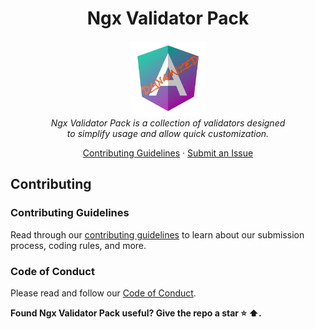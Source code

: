 <h1 align="center">Ngx Validator Pack</h1>

<a name="start"></a>

<p align="center">
  <img src="./imgs/D_dynamize-angular-icon.png" alt="dynamize-angular-logo" width="120px" height="120px"/>
  <br>
  <em>Ngx Validator Pack is a collection of validators designed 
    <br> to simplify usage and allow quick customization.</em>
  <br>
</p>

<p align="center">
  <a href="CONTRIBUTING.md">Contributing Guidelines</a>
  ·
  <a href="https://github.com/dynimorius/ngx-validator-pack/issues">Submit an Issue</a>
</p>



## Contributing

### Contributing Guidelines

Read through our [contributing guidelines][contributing] to learn about our submission process, coding rules, and more.


### Code of Conduct

 Please read and follow our [Code of Conduct][codeofconduct].

**Found Ngx Validator Pack useful? Give the repo a star :star: :arrow_up:.**

[contributing]: CONTRIBUTING.md
[codeofconduct]: CODE_OF_CONDUCT.md
